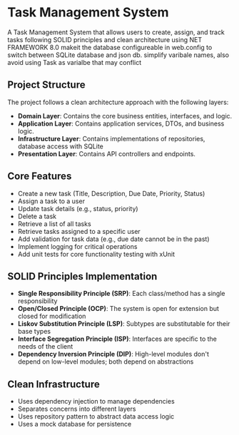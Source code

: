 # Task Management System

A Task Management System that allows users to create, assign, and track tasks following SOLID principles and clean architecture using NET FRAMEWORK 8.0
makeit the database configureable in web.config to switch between SQLite database and json db.
simplify varibale names, also avoid using Task as varialbe that may conflict

## Project Structure

The project follows a clean architecture approach with the following layers:

- **Domain Layer**: Contains the core business entities, interfaces, and logic.
- **Application Layer**: Contains application services, DTOs, and business logic.
- **Infrastructure Layer**: Contains implementations of repositories, database access with SQLite
- **Presentation Layer**: Contains API controllers and endpoints.

## Core Features

- Create a new task (Title, Description, Due Date, Priority, Status)
- Assign a task to a user
- Update task details (e.g., status, priority)
- Delete a task
- Retrieve a list of all tasks
- Retrieve tasks assigned to a specific user
- Add validation for task data (e.g., due date cannot be in the past)
- Implement logging for critical operations
- Add unit tests for core functionality testing with xUnit

## SOLID Principles Implementation

- **Single Responsibility Principle (SRP)**: Each class/method has a single responsibility
- **Open/Closed Principle (OCP)**: The system is open for extension but closed for modification
- **Liskov Substitution Principle (LSP)**: Subtypes are substitutable for their base types
- **Interface Segregation Principle (ISP)**: Interfaces are specific to the needs of the client
- **Dependency Inversion Principle (DIP)**: High-level modules don't depend on low-level modules; both depend on abstractions

## Clean Infrastructure

- Uses dependency injection to manage dependencies
- Separates concerns into different layers
- Uses repository pattern to abstract data access logic
- Uses a mock database for persistence